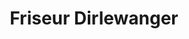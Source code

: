---
title: "Friseur Dirlewanger"
url: /gundelfingen-a-d-donau/friseur-dirlewanger/
shop: Friseur
---